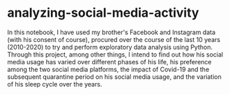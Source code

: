# analyzing-social-media-activity

In this notebook, I have used my brother's Facebook and Instagram data (with his consent of course), procured over the course of the last 10 years (2010-2020) to try and perform exploratory data analysis using Python. Through this project, among other things, I intend to find out how his social media usage has varied over different phases of his life, his preference among the two social media platforms, the impact of Covid-19 and the subsequent quarantine period on his social media usage, and the variation of his sleep cycle over the years.

